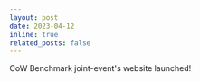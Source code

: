 ```yaml
---
layout: post
date: 2023-04-12
inline: true
related_posts: false
---
```


CoW Benchmark joint-event's website launched!
